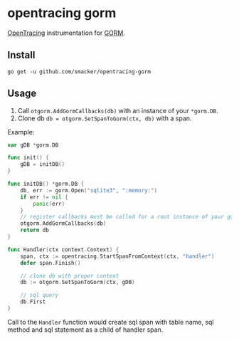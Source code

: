 # opentracing gorm

[OpenTracing](http://opentracing.io/) instrumentation for [GORM](http://gorm.io/).

## Install

```
go get -u github.com/smacker/opentracing-gorm
```

## Usage

1. Call `otgorm.AddGormCallbacks(db)` with an instance of your `*gorm.DB`.
2. Clone db `db = otgorm.SetSpanToGorm(ctx, db)` with a span.

Example:

```go
var gDB *gorm.DB

func init() {
    gDB = initDB()
}

func initDB() *gorm.DB {
    db, err := gorm.Open("sqlite3", ":memory:")
    if err != nil {
        panic(err)
    }
    // register callbacks must be called for a root instance of your gorm.DB
    otgorm.AddGormCallbacks(db)
    return db
}

func Handler(ctx context.Context) {
    span, ctx := opentracing.StartSpanFromContext(ctx, "handler")
    defer span.Finish()

    // clone db with proper context
    db := otgorm.SetSpanToGorm(ctx, gDB)

    // sql query
    db.First
}
```

Call to the `Handler` function would create sql span with table name, sql method and sql statement as a child of handler span.